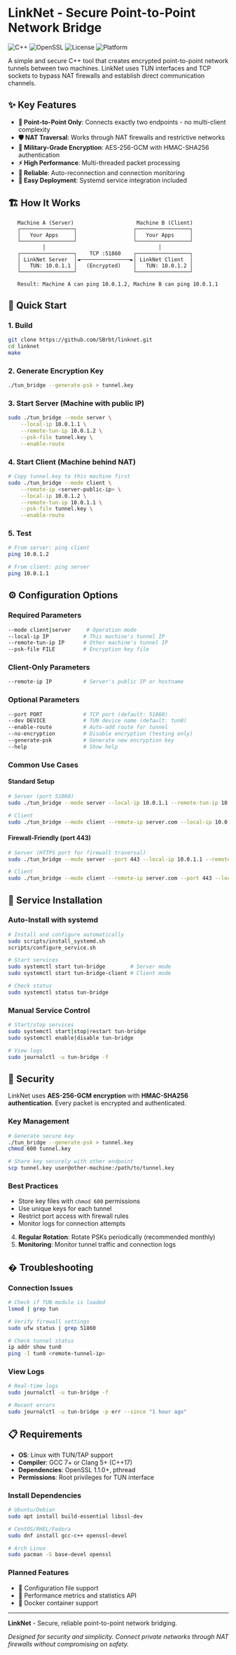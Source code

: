 # LinkNet - Secure Point-to-Point Network Bridge

![C++](https://img.shields.io/badge/C%2B%2B-17-blue.svg)
![OpenSSL](https://img.shields.io/badge/OpenSSL-AES--256--GCM-green.svg)
![License](https://img.shields.io/badge/License-MIT-yellow.svg)
![Platform](https://img.shields.io/badge/Platform-Linux-lightgrey.svg)

A simple and secure C++ tool that creates encrypted point-to-point network tunnels between two machines. LinkNet uses TUN interfaces and TCP sockets to bypass NAT firewalls and establish direct communication channels.

## ✨ Key Features

- **🔗 Point-to-Point Only**: Connects exactly two endpoints - no multi-client complexity
- **🛡️ NAT Traversal**: Works through NAT firewalls and restrictive networks
- **🔐 Military-Grade Encryption**: AES-256-GCM with HMAC-SHA256 authentication
- **⚡ High Performance**: Multi-threaded packet processing
- **🔄 Reliable**: Auto-reconnection and connection monitoring
- **🔧 Easy Deployment**: Systemd service integration included

## 🏗️ How It Works

```
   Machine A (Server)                    Machine B (Client)
   ┌─────────────────┐                  ┌─────────────────┐
   │   Your Apps     │                  │   Your Apps     │
   └─────────────────┘                  └─────────────────┘
           │                                    │
   ┌─────────────────┐    TCP :51860    ┌─────────────────┐
   │ LinkNet Server  │◄────────────────►│ LinkNet Client  │
   │   TUN: 10.0.1.1 │   (Encrypted)    │   TUN: 10.0.1.2 │
   └─────────────────┘                  └─────────────────┘
   
   Result: Machine A can ping 10.0.1.2, Machine B can ping 10.0.1.1
```

## 🚀 Quick Start

### 1. Build
```bash
git clone https://github.com/SBrbt/linknet.git
cd linknet
make
```

### 2. Generate Encryption Key
```bash
./tun_bridge --generate-psk > tunnel.key
```

### 3. Start Server (Machine with public IP)
```bash
sudo ./tun_bridge --mode server \
    --local-ip 10.0.1.1 \
    --remote-tun-ip 10.0.1.2 \
    --psk-file tunnel.key \
    --enable-route
```

### 4. Start Client (Machine behind NAT)
```bash
# Copy tunnel.key to this machine first
sudo ./tun_bridge --mode client \
    --remote-ip <server-public-ip> \
    --local-ip 10.0.1.2 \
    --remote-tun-ip 10.0.1.1 \
    --psk-file tunnel.key \
    --enable-route
```

### 5. Test
```bash
# From server: ping client
ping 10.0.1.2

# From client: ping server  
ping 10.0.1.1
```

## ⚙️ Configuration Options

### Required Parameters
```bash
--mode client|server     # Operation mode
--local-ip IP           # This machine's tunnel IP
--remote-tun-ip IP      # Other machine's tunnel IP  
--psk-file FILE         # Encryption key file
```

### Client-Only Parameters
```bash
--remote-ip IP          # Server's public IP or hostname
```

### Optional Parameters
```bash
--port PORT             # TCP port (default: 51860)
--dev DEVICE            # TUN device name (default: tun0)
--enable-route          # Auto-add route for tunnel
--no-encryption         # Disable encryption (testing only)
--generate-psk          # Generate new encryption key
--help                  # Show help
```

### Common Use Cases

#### Standard Setup
```bash
# Server (port 51860)
sudo ./tun_bridge --mode server --local-ip 10.0.1.1 --remote-tun-ip 10.0.1.2 --psk-file key --enable-route

# Client  
sudo ./tun_bridge --mode client --remote-ip server.com --local-ip 10.0.1.2 --remote-tun-ip 10.0.1.1 --psk-file key --enable-route
```

#### Firewall-Friendly (port 443)
```bash
# Server (HTTPS port for firewall traversal)
sudo ./tun_bridge --mode server --port 443 --local-ip 10.0.1.1 --remote-tun-ip 10.0.1.2 --psk-file key --enable-route

# Client
sudo ./tun_bridge --mode client --remote-ip server.com --port 443 --local-ip 10.0.1.2 --remote-tun-ip 10.0.1.1 --psk-file key --enable-route
```

## 🔧 Service Installation

### Auto-Install with systemd
```bash
# Install and configure automatically
sudo scripts/install_systemd.sh
scripts/configure_service.sh

# Start services
sudo systemctl start tun-bridge        # Server mode
sudo systemctl start tun-bridge-client # Client mode

# Check status
sudo systemctl status tun-bridge
```

### Manual Service Control
```bash
# Start/stop services
sudo systemctl start|stop|restart tun-bridge
sudo systemctl enable|disable tun-bridge

# View logs
sudo journalctl -u tun-bridge -f
```

## 🔐 Security

LinkNet uses **AES-256-GCM encryption** with **HMAC-SHA256 authentication**. Every packet is encrypted and authenticated.

### Key Management
```bash
# Generate secure key
./tun_bridge --generate-psk > tunnel.key
chmod 600 tunnel.key

# Share key securely with other endpoint
scp tunnel.key user@other-machine:/path/to/tunnel.key
```

### Best Practices
- Store key files with `chmod 600` permissions
- Use unique keys for each tunnel
- Restrict port access with firewall rules
- Monitor logs for connection attempts
4. **Regular Rotation**: Rotate PSKs periodically (recommended monthly)
5. **Monitoring**: Monitor tunnel traffic and connection logs
## �️ Troubleshooting

### Connection Issues
```bash
# Check if TUN module is loaded
lsmod | grep tun

# Verify firewall settings
sudo ufw status | grep 51860

# Check tunnel status
ip addr show tun0
ping -I tun0 <remote-tunnel-ip>
```

### View Logs
```bash
# Real-time logs
sudo journalctl -u tun-bridge -f

# Recent errors
sudo journalctl -u tun-bridge -p err --since "1 hour ago"
```

## 📋 Requirements

- **OS**: Linux with TUN/TAP support
- **Compiler**: GCC 7+ or Clang 5+ (C++17)
- **Dependencies**: OpenSSL 1.1.0+, pthread
- **Permissions**: Root privileges for TUN interface

### Install Dependencies
```bash
# Ubuntu/Debian
sudo apt install build-essential libssl-dev

# CentOS/RHEL/Fedora  
sudo dnf install gcc-c++ openssl-devel

# Arch Linux
sudo pacman -S base-devel openssl
```

### Planned Features
- 🔄 Configuration file support
- 🔄 Performance metrics and statistics API
- 🔄 Docker container support

---

**LinkNet** - Secure, reliable point-to-point network bridging.

*Designed for security and simplicity. Connect private networks through NAT firewalls without compromising on safety.*
